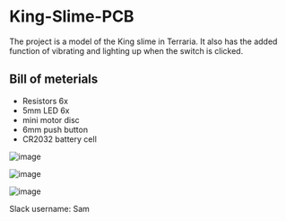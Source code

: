 # King-Slime-PCB

 The project is a model of the King slime in Terraria. It also has the added function of vibrating and lighting up when the switch is clicked.
 
## Bill of meterials 
-  Resistors 6x
- 5mm LED 6x
 - mini motor disc
 - 6mm push button
 - CR2032 battery cell

 ![image](https://github.com/user-attachments/assets/db6f6344-2a7a-470e-aaf2-d7ec25a214b9)

 ![image](https://github.com/user-attachments/assets/5ffb7039-3230-45ee-9975-4adad602fde0)

 ![image](https://github.com/user-attachments/assets/04c74f97-0947-4276-b9e9-f31fc6878c52)

Slack username: Sam
